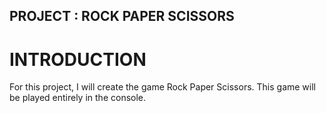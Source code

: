 ## PROJECT : ROCK PAPER SCISSORS

# INTRODUCTION
For this project, I will create the game Rock Paper Scissors. This game will be played entirely in the console.